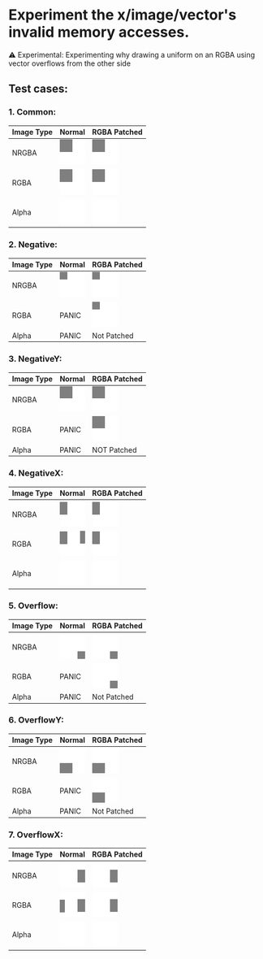# Experiment the x/image/vector's invalid memory accesses.

⚠️ Experimental: Experimenting why drawing a uniform on an RGBA using vector overflows from the other side

## Test cases:

### 1. Common:

| Image Type | Normal                                           | RGBA Patched                                      |
| ---------- | ------------------------------------------------ | ------------------------------------------------- |
| NRGBA      | ![NRGBA Basic](./assets/Common-NRGBA-normal.png) | ![NRGBA Basic](./assets/Common-NRGBA-patched.png) |
| RGBA       | ![RGBA Basic](./assets/Common-RGBA-normal.png)   | ![RGBA Basic](./assets/Common-RGBA-patched.png)   |
| Alpha      | ![Alpha Basic](./assets/Common-Alpha-normal.png) | ![Alpha Basic](./assets/Common-Alpha-patched.png) |

### 2. Negative:

| Image Type | Normal                                             | RGBA Patched                                        |
| ---------- | -------------------------------------------------- | --------------------------------------------------- |
| NRGBA      | ![NRGBA Basic](./assets/Negative-NRGBA-normal.png) | ![NRGBA Basic](./assets/Negative-NRGBA-patched.png) |
| RGBA       | PANIC                                              | ![RGBA Basic](./assets/Negative-RGBA-patched.png)   |
| Alpha      | PANIC                                              | Not Patched                                         |

### 3. NegativeY:

| Image Type | Normal                                              | RGBA Patched                                         |
| ---------- | --------------------------------------------------- | ---------------------------------------------------- |
| NRGBA      | ![NRGBA Basic](./assets/NegativeY-NRGBA-normal.png) | ![NRGBA Basic](./assets/NegativeY-NRGBA-patched.png) |
| RGBA       | PANIC                                               | ![RGBA Basic](./assets/NegativeY-RGBA-patched.png)   |
| Alpha      | PANIC                                               | NOT Patched                                          |

### 4. NegativeX:

| Image Type | Normal                                              | RGBA Patched                                         |
| ---------- | --------------------------------------------------- | ---------------------------------------------------- |
| NRGBA      | ![NRGBA Basic](./assets/NegativeX-NRGBA-normal.png) | ![NRGBA Basic](./assets/NegativeX-NRGBA-patched.png) |
| RGBA       | ![RGBA Basic](./assets/NegativeX-RGBA-normal.png)   | ![RGBA Basic](./assets/NegativeX-RGBA-patched.png)   |
| Alpha      | ![Alpha Basic](./assets/NegativeX-Alpha-normal.png) | ![Alpha Basic](./assets/NegativeX-Alpha-patched.png) |

### 5. Overflow:

| Image Type | Normal                                             | RGBA Patched                                        |
| ---------- | -------------------------------------------------- | --------------------------------------------------- |
| NRGBA      | ![NRGBA Basic](./assets/Overflow-NRGBA-normal.png) | ![NRGBA Basic](./assets/Overflow-NRGBA-patched.png) |
| RGBA       | PANIC                                              | ![RGBA Basic](./assets/Overflow-RGBA-patched.png)   |
| Alpha      | PANIC                                              | Not Patched                                         |

### 6. OverflowY:

| Image Type | Normal                                              | RGBA Patched                                         |
| ---------- | --------------------------------------------------- | ---------------------------------------------------- |
| NRGBA      | ![NRGBA Basic](./assets/OverflowY-NRGBA-normal.png) | ![NRGBA Basic](./assets/OverflowY-NRGBA-patched.png) |
| RGBA       | PANIC                                               | ![RGBA Basic](./assets/OverflowY-RGBA-patched.png)   |
| Alpha      | PANIC                                               | Not Patched                                          |

### 7. OverflowX:

| Image Type | Normal                                              | RGBA Patched                                         |
| ---------- | --------------------------------------------------- | ---------------------------------------------------- |
| NRGBA      | ![NRGBA Basic](./assets/OverflowX-NRGBA-normal.png) | ![NRGBA Basic](./assets/OverflowX-NRGBA-patched.png) |
| RGBA       | ![RGBA Basic](./assets/OverflowX-RGBA-normal.png)   | ![RGBA Basic](./assets/OverflowX-RGBA-patched.png)   |
| Alpha      | ![Alpha Basic](./assets/OverflowX-Alpha-normal.png) | ![Alpha Basic](./assets/OverflowX-Alpha-patched.png) |
